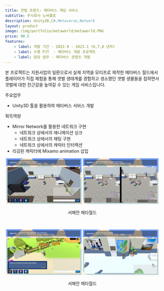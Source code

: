 ```yaml
---
title: 갯벌 프렌즈: 메타버스 게임 서비스
subtitle: 주식회사 노바플로
description: Unity3D,C#,Metaverse,Network
layout: product
image: /img/portfolio/metaworld/metaworld.PNG
price: 90.5
features:
    - label: 개발 기간 - 2022.9 - 2023.1 (6,7,8 년차)
    - label: 수행 PJT  - 메타버스 개발 프로젝트  
    - label: 담당 업무 - 메타버스 콘텐츠 개발  
---
```


본 프로젝트는 지원사업의 일환으로서 실제 지역을 모티프로 제작한 메타버스 월드에서 플레이어가 직접 체험을 통해 갯벌 생태계를 경험하고 생소했던 갯벌 생물들을 접하면서 갯벌에 대한 친근감을 높여갈 수 있는 게임 서비스입니다.  

주요업무  
- Unity3D 툴을 활용하여 메타버스 서비스 개발 
  
획득역량  
- Mirror Network를 활용한 네트워크 구현
  - 네트워크 상에서의 애니메이션 싱크  
  - 네트워크 상에서의 채팅 구현  
  - 네트워크 상에서의 캐릭터 인터랙션  
- 리깅된 캐릭터에 Mixamo animation 삽입  
  
<p align="center">
<img src="/img/portfolio/metaworld/metaworld01.PNG" width="49%">
<img src="/img/portfolio/metaworld/metaworld02.PNG" width="49%">
<figcaption align="center">서해안 메타월드</figcaption>
</p>
<br/>

   
<p align="center">
<img src="/img/portfolio/metaworld/metaworld03.PNG" width="49%">
<img src="/img/portfolio/metaworld/metaworld04.PNG" width="49%">
<figcaption align="center">서해안 메타월드</figcaption>
</p>
<br/>

